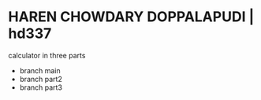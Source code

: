 # HAREN CHOWDARY DOPPALAPUDI | hd337

calculator in three parts

- branch main
- branch part2
- branch part3
